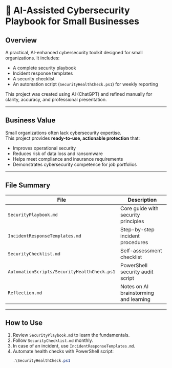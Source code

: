 # 🧠 AI-Assisted Cybersecurity Playbook for Small Businesses

## Overview
A practical, AI-enhanced cybersecurity toolkit designed for small organizations. It includes:
- A complete security playbook
- Incident response templates
- A security checklist
- An automation script (`SecurityHealthCheck.ps1`) for weekly reporting

This project was created using AI (ChatGPT) and refined manually for clarity, accuracy, and professional presentation.

---

## Business Value
Small organizations often lack cybersecurity expertise.  
This project provides **ready-to-use, actionable protection** that:
- Improves operational security  
- Reduces risk of data loss and ransomware  
- Helps meet compliance and insurance requirements  
- Demonstrates cybersecurity competence for job portfolios

---

## File Summary

| File | Description |
|------|-------------|
| `SecurityPlaybook.md` | Core guide with security principles |
| `IncidentResponseTemplates.md` | Step-by-step incident procedures |
| `SecurityChecklist.md` | Self-assessment checklist |
| `AutomationScripts/SecurityHealthCheck.ps1` | PowerShell security audit script |
| `Reflection.md` | Notes on AI brainstorming and learning |

---

## How to Use
1. Review `SecurityPlaybook.md` to learn the fundamentals.  
2. Follow `SecurityChecklist.md` monthly.  
3. In case of an incident, use `IncidentResponseTemplates.md`.  
4. Automate health checks with PowerShell script:
   ```powershell
   .\SecurityHealthCheck.ps1
